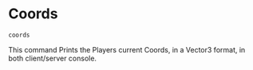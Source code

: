 
# Coords

```
coords
```

This command Prints the Players current Coords, in a Vector3 format, in both client/server console.
